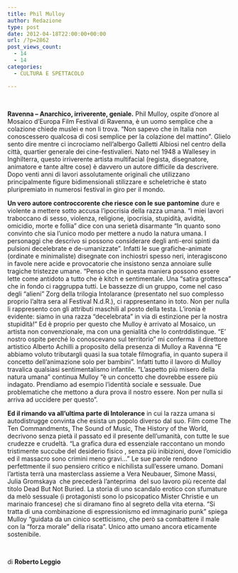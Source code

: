 ```yaml
---
title: Phil Mulloy
author: Redazione
type: post
date: 2012-04-18T22:00:00+00:00
url: /?p=2862
post_views_count:
  - 14
  - 14
categories:
  - CULTURA E SPETTACOLO

---
```

&nbsp;

**Ravenna &ndash; Anarchico, irriverente, geniale.** Phil Mulloy, ospite d&#8217;onore al Mosaico d&#8217;Europa Film Festival di Ravenna, &egrave; un uomo semplice che a colazione chiede muslei e non li trova. &ldquo;Non sapevo che in Italia non conoscessero qualcosa di cosi semplice per la colazione del mattino&rdquo;. Glielo sento dire mentre ci incrociamo nell&#8217;albergo Galletti Albiosi nel centro della citt&agrave;, quartier generale dei cine-festivalieri. Nato nel 1948 a Wallesey in Inghilterra, questo irriverente artista multifacial (regista, disegnatore, animatore e tante altre cose) &egrave; davvero un autore difficile da descrivere. Dopo venti anni di lavori assolutamente originali che utilizzano principalmente figure bidimensionali stilizzare e scheletriche &egrave; stato pluripremiato in numerosi festival in giro per il mondo. 

**Un vero autore controccorente che riesce con le sue pantomine** dure e violente a mettere sotto accusa l&#8217;ipocrisia della razza umana. &ldquo;I miei lavori traboccano di sesso, violenza, religione, ipocrisia, stupidit&agrave;, avidit&agrave;, omicidio, morte e follia&rdquo; dice con una seriet&agrave; disarmante &ldquo;In quanto sono convinto che sia l&#8217;unico modo per mettere a nudo la natura umana. I personaggi che descrivo si possono considerare degli anti-eroi spinti da pulsioni decelebrate e de-umanizzate&rdquo;. Infatti le sue grafiche-animate (ordinate e minimaliste) disegnate con inchiostri spesso neri, interagiscono in favole nere acide e provocatorie che insistono senza annoiare sulle tragiche tristezze umane. &ldquo;Penso che in questa maniera possono essere lette come antidoto a tutto che &egrave; kitch e sentimentale. Una &ldquo;satira grottesca&rdquo; che in fondo ci raggruppa tutti. Le bassezze di un gruppo, come nel caso degli &ldquo;alieni&rdquo; Zorg della trilogia Intolarance (presentato nel suo complesso proprio l&#8217;altra sera al Festival N.d.R.), ci rappresentano in toto. Non per nulla li rappresento con gli attributi maschili al posto della testa. L&#8217;ironia &egrave; evidente: siamo in una razza &ldquo;decelebrata&rdquo; in via di estinzione per la nostra stupidit&agrave;!&rdquo; Ed &egrave; proprio per questo che Mulloy &egrave; arrivato al Mosaico, un artista non convenzionale, ma con una genialit&agrave; che lo contrddistinque. &ldquo;E&#8217; nostro ospite perch&eacute; lo conoscevano sul territorio&rdquo; mi conferma&nbsp; il direttore artistico Alberto Achilli a proposito della presenza di Mulloy a Ravenna &ldquo;E abbiamo voluto tributargli quasi la sua totale filmografia, in quanto supera il concetto dell&#8217;animazione solo per bambini&rdquo;. Infatti tutto il lavoro di Mulloy travalica qualsiasi sentimentalismo infantile. &ldquo;L&#8217;aspetto pi&ugrave; misero della natura umana&rdquo; continua Mulloy &ldquo;&egrave; un concetto che dovrebbe essere pi&ugrave; indagato. Prendiamo ad esempio l&#8217;identit&agrave; sociale e sessuale. Due problematiche che mettono a dura prova il nostro essere. Non per nulla si arriva ad uccidere per questo&rdquo;. 

**Ed il rimando va all&#8217;ultima parte di Intolerance** in cui la razza umana si autodistrugge convinta che esista un popolo diverso dal suo. Film come The Ten Commandments, The Sound of Music, The History of the World, decrivono senza piet&agrave; il passato ed il presente dell&#8217;umanit&agrave;, con tutte le sue crudezze e crudelt&agrave;. &ldquo;La grafica dura ed essenziale raccontano un mondo tristimente succube del desiderio fisico , senza pi&ugrave; inibizioni, dove l&#8217;omicidio ed il massacro sono crimini meno gravi&#8230;&rdquo; Le sue parole rendono perfettmente il suo pensiero critico e nichilista sull&#8217;essere umano. Domani l&#8217;artista terr&agrave; una masterclass assieme a Vera Neubauer, Simone Massi, Julia Gromskaya&nbsp; che preceder&agrave; l&#8217;anteprima&nbsp; del suo lavoro pi&ugrave; recente dal titolo Dead But Not Buried. La storia di uno scandalo erotico con sfumature da mel&ograve; sessuale (i protagonisti sono lo psicopatico Mister Christie e un marinaio francese) che si diramano fino al segreto della vita eterna. &ldquo;Si tratta di una combinazione di espressionismo ed immaginario punk&rdquo; spiega Mulloy &ldquo;guidata da un cinico scetticismo, che per&ograve; sa combattere il male con la &ldquo;forza morale&rdquo; della risata&rdquo;. Unico atto umano ancora eticamente sostenibile.

&nbsp;

di **Roberto Leggio**

&nbsp;

&nbsp;

&nbsp;

&nbsp;